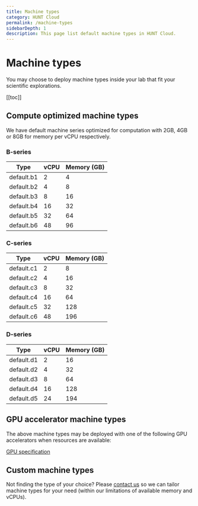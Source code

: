 ```yaml
---
title: Machine types
category: HUNT Cloud
permalink: /machine-types
sidebarDepth: 1
description: This page list default machine types in HUNT Cloud.
---
```


# Machine types

You may choose to deploy machine types inside your lab that fit your scientific explorations. 

[[toc]]

## Compute optimized machine types

We have default machine series optimized for computation with 2GB, 4GB or 8GB for memory per vCPU respectively.

### B-series

| **Type** | **vCPU** | **Memory (GB)** |
| - | - | - |
| default.b1 | 2 | 4 |
| default.b2 | 4 | 8 |
| default.b3 | 8 | 16 |
| default.b4 | 16 | 32 |
| default.b5 | 32 | 64 |
| default.b6 | 48 | 96 |

### C-series

| **Type** | **vCPU** | **Memory (GB)** |
| - | - | - |
| default.c1 | 2 | 8 |
| default.c2 | 4 | 16 |
| default.c3 | 8 | 32 |
| default.c4 | 16 | 64 |
| default.c5 | 32 | 128 |
| default.c6 | 48 | 196 |

### D-series

| **Type** | **vCPU** | **Memory (GB)** |
| - | - | - |
| default.d1 | 2 | 16 |
| default.d2 | 4 | 32 |
| default.d3 | 8 | 64 |
| default.d4 | 16 | 128 |
| default.d5 | 24 | 194 |

## GPU accelerator machine types

The above machine types may be deployed with one of the following GPU accelerators when resources are available:

[GPU specification](/working-in-your-lab/technical-tools/gpu/#gpu-specification)

## Custom machine types

Not finding the type of your choice? Please [contact us](/contact) so we can tailor machine types for your need (within our limitations of available memory and vCPUs).

